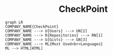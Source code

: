<h1 align="center">CheckPoint</h1>

```mermaid
graph LR
COMPANY_NAME{CheckPoint}
COMPANY_NAME ---> U{Users} ---> UN[2]
COMPANY_NAME ---> R{Repositories} ---> RN[1]
COMPANY_NAME ---> G{Gists} ---> GN[3]
COMPANY_NAME ---> ML{Most Used<br>Languages}
ML --> HTML[HTML]
```
